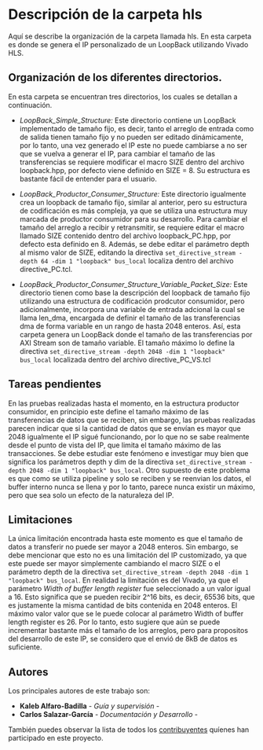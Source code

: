 # Descripción de la carpeta hls

Aquí se describe la organización de la carpeta llamada hls. En esta carpeta es donde se genera el IP personalizado de un LoopBack utilizando Vivado HLS.

## Organización de los diferentes directorios.

En esta carpeta se encuentran tres directorios, los cuales se detallan a continuación.

* *LoopBack_Simple_Structure:* Este directorio contiene un LoopBack implementado de tamaño fijo, es decir, tanto el arreglo de entrada como de salida tienen tamaño fijo y no pueden ser editado dinámicamente, por lo tanto, una vez generado el IP este no puede cambiarse a no ser que se vuelva a generar el IP, para cambiar el tamaño de las transferencias se requiere modificar el macro SIZE dentro del archivo loopback.hpp, por defecto viene definido en SIZE = 8. Su estructura es bastante fácil de entender para el usuario.

* *LoopBack_Productor_Consumer_Structure:* Este directorio igualmente crea un loopback de tamaño fijo, similar al anterior, pero su estructura de codificación es más compleja, ya que se utiliza una estructura muy marcada de productor consumidor para su desarrollo. Para cambiar el tamaño del arreglo a recibir y retransmitir, se requiere editar el macro llamado SIZE contenido dentro del archivo loopback_PC.hpp, por defecto esta definido en 8. Además, se debe editar el parámetro depth al mismo valor de SIZE, editando la directiva ```set_directive_stream -depth 64 -dim 1 "loopback" bus_local``` localiza dentro del archivo directive_PC.tcl.

* *LoopBack_Productor_Consumer_Structure_Variable_Packet_Size:* Este directorio tienen como base la descripción del loopback de tamaño fijo utilizando una estructura de codificación prodcutor consumidor, pero adicionalmente, incorpora una variable de entrada adcional la cual se llama len_dma, encargada de definir el tamaño de las transferencias dma de forma variable en un rango de hasta 2048 enteros. Así, esta carpeta genera un LoopBack donde el tamaño de las transferencias por AXI Stream son de tamaño variable. El tamaño máximo lo define la directiva ```set_directive_stream -depth 2048 -dim 1 "loopback" bus_local``` localizada dentro del archivo directive_PC_VS.tcl

## Tareas pendientes

En las pruebas realizadas hasta el momento, en la estructura productor consumidor, en principio este define el tamaño máximo de las transferencias de datos que se reciben, sin embargo, las pruebas realizadas parecen indicar que si la cantidad de datos que se envían es mayor que 2048 igualmente el IP sigué funcionando, por lo que no se sabe realmente desde el punto de vista del IP, que limita el tamaño máximo de las transacciones. Se debe estudiar este fenómeno e investigar muy bien que significa los parámetros depth y dim de la directiva ```set_directive_stream -depth 2048 -dim 1 "loopback" bus_local```. Otro supuesto de este problema es que como se utiliza pipeline y solo se reciben y se reenvian los datos, el buffer interno nunca se llena y por lo tanto, parece nunca existir un máximo, pero que sea solo un efecto de la naturaleza del IP.

## Limitaciones

La única limitación encontrada hasta este momento es que el tamaño de datos a transferir no puede ser mayor a 2048 enteros. Sin embargo, se debe mencionar que esto no es una limitación del IP customizado, ya que este puede ser mayor simplemente cambiando el macro SIZE o el parámetro depth de la directiva ```set_directive_stream -depth 2048 -dim 1 "loopback" bus_local```. En realidad la limitación es del Vivado, ya que el parámetro  *Width of buffer length register* fue seleccionado a un valor igual a 16. Esto significa que se pueden recibir 2^16 bits, es decir, 65536 bits, que es justamente la misma cantidad de bits contenida en 2048 enteros. El máximo valor valor que se le puede colocar al parámetro Width of buffer length register es 26. Por lo tanto, esto sugiere que aún se puede incrementar bastante más el tamaño de los arreglos, pero para propositos del desarrollo de este IP, se considero que el envió de 8kB de datos es suficiente.

## Autores

Los principales autores de este trabajo son:

* **Kaleb Alfaro-Badilla** - *Guía y supervisión* - 
* **Carlos Salazar-García** - *Documentación y Desarrollo* -

También puedes observar la lista de todos los [contribuyentes](https://github.com/cadriansalazarg/InteracesZynq/contributors) quíenes han participado en este proyecto. 
